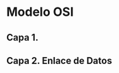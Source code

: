 # Modelo OSI

## Capa 1.

<!-- #EgidiusEmptied8 -->

## Capa 2. Enlace de Datos

<!-- #JehialFilled62 -->

<!-- cablemap.info -->
